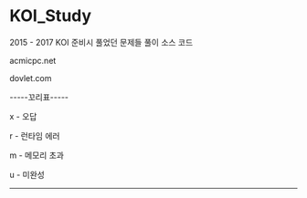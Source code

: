 # KOI_Study
2015 - 2017 KOI 준비시 풀었던 문제들 풀이 소스 코드

acmicpc.net

dovlet.com

-----꼬리표-----

x - 오답

r - 런타임 에러

m - 메모리 초과

u - 미완성

---------------

